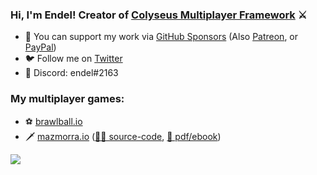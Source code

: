 ### Hi, I'm Endel! Creator of [Colyseus Multiplayer Framework](http://colyseus.io/) ⚔️

- 💖 You can support my work via [GitHub Sponsors](https://github.com/sponsors/endel) (Also [Patreon](https://www.patreon.com/endel), or [PayPal](http://paypal.me/endeld))
- ️🐦 Follow me on [Twitter](https://twitter.com/endel)
- 💬 Discord: endel#2163

### My multiplayer games:

- ⚽️ [brawlball.io](https://brawlball.io/)
- 🗡 [mazmorra.io](https://mazmorra.io/) ([👨‍💻 source-code](https://github.com/endel/mazmorra), [📕 pdf/ebook](http://gum.co/mazmorra))

 <a href="https://patreon.com/endel"><img src="https://img.shields.io/endpoint.svg?url=https%3A%2F%2Fshieldsio-patreon.vercel.app%2Fapi%3Fusername%3Dendel%26type%3Dpatrons&style=for-the-badge" /></a>
